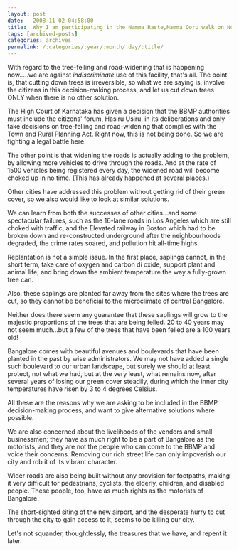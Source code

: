 ```yaml
---
layout: post
date:	2008-11-02 04:58:00
title:  Why I am participating in the Namma Raste,Namma Ooru walk on November 9th
tags: [archived-posts]
categories: archives
permalink: /:categories/:year/:month/:day/:title/
---
```

With regard to the  tree-felling and road-widening that is happening now.....we are against *indiscriminate* use of this facility, that's all. The point is, that cutting down trees is irreversible, so what we are saying is, involve the citizens in this decision-making process, and let us cut down trees ONLY when there is no other solution.

The High Court of Karnataka has given a decision that the BBMP authorities must include the citizens' forum, Hasiru Usiru, in its deliberations and only take decisions on tree-felling and road-widening that complies with the Town and Rural Planning Act. Right now, this is not being done. So we are fighting a legal battle here.

The other point is that widening the roads is actually adding to the problem, by allowing more vehicles to drive through the roads. And at the rate of 1500 vehicles being registered every day, the widened road will become choked up in no time. (This has already happened at several places.)

Other cities have addressed this problem without getting rid of their green cover, so we also would like to look at similar solutions.

We can learn from both the successes of other cities...and some spectacular failures, such as the 16-lane roads in Los Angeles which are still choked with traffic, and the Elevated railway in Boston which had to be broken down and re-constructed underground after the neighbourhoods degraded, the crime rates soared, and pollution hit all-time highs.

Replantation is not a simple issue. In the first place, saplings cannot, in the short term, take care of oxygen and carbon di oxide, support plant and animal life, and bring down the ambient temperature the way a fully-grown tree can. 

Also, these saplings are planted far away from the sites where the trees are cut, so they cannot be beneficial to the microclimate of central Bangalore.

Neither does there seem any guarantee that these saplings will grow to the majestic proportions of the trees that are being felled. 20 to 40 years may not seem much...but a few of the trees that have been felled are a 100 years old!

Bangalore comes with beautiful avenues and boulevards that have been planted in the past by wise administrators. We may not have added a single such boulevard to our urban landscape, but surely we should at least protect, not what we had, but at the very least, what remains now, after several years of losing our green cover steadily, during which the inner city temperatures have risen by 3 to 4 degrees Celsius.

All these are the reasons why we are asking to be included in the BBMP decision-making process, and want to give alternative solutions where possible.

We are also concerned about the livelihoods of the vendors and small businessmen; they have as much right to be a part of Bangalore as the motorists, and they are not the people who can come to the BBMP and voice their concerns. Removing our rich street life can only impoverish our city and rob it of its vibrant character.


Wider roads are also being built without any provision for footpaths, making it very difficult for pedestrians, cyclists, the elderly, children, and disabled people. These people, too, have as much rights as the motorists of Bangalore.


The short-sighted siting of the new airport, and the desperate hurry to cut through the city to gain access to it, seems to be killing our city.

Let's not squander, thoughtlessly, the treasures that we have, and repent it later.

